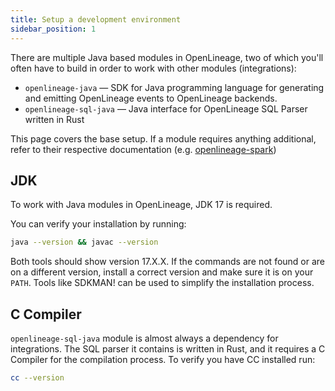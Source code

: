 ```yaml
---
title: Setup a development environment
sidebar_position: 1
---
```


There are multiple Java based modules in OpenLineage, two of which you'll often have to build in order to work with other modules (integrations):
* `openlineage-java` — SDK for Java programming language for generating and emitting OpenLineage events to OpenLineage backends.
* `openlineage-sql-java` — Java interface for OpenLineage SQL Parser written in Rust

This page covers the base setup. If a module requires anything additional, refer to their respective documentation (e.g. [openlineage-spark](https://openlineage.io/docs/development/developing/spark/setup))

## JDK

To work with Java modules in OpenLineage, JDK 17 is required.

You can verify your installation by running:
```bash
java --version && javac --version
```

Both tools should show version 17.X.X. If the commands are not found or are on a different version, install a correct version and make sure it is on your `PATH`.
Tools like SDKMAN! can be used to simplify the installation process.

## C Compiler

`openlineage-sql-java` module is almost always a dependency for integrations. The SQL parser it contains is written in Rust,
and it requires a C Compiler for the compilation process.
To verify you have CC installed run:
```bash
cc --version
```
